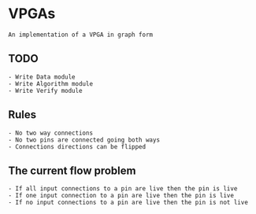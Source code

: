 # VPGAs

    An implementation of a VPGA in graph form

## TODO

    - Write Data module
    - Write Algorithm module
    - Write Verify module

## Rules

    - No two way connections
    - No two pins are connected going both ways
    - Connections directions can be flipped

## The current flow problem

    - If all input connections to a pin are live then the pin is live
    - If one input connection to a pin are live then the pin is live
    - If no input connections to a pin are live then the pin is not live